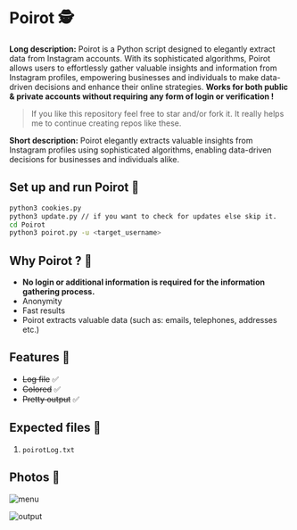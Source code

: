 # Poirot 🕵️

**Long description:** Poirot is a Python script designed to elegantly extract data from Instagram accounts. With its sophisticated algorithms, Poirot allows users to effortlessly gather valuable insights and information from Instagram profiles, empowering businesses and individuals to make data-driven decisions and enhance their online strategies. **Works for both public & private accounts without requiring any form of login or verification !**

> If you like this repository feel free to star and/or fork it. It really helps me to continue creating repos like these.

**Short description:** Poirot elegantly extracts valuable insights from Instagram profiles using sophisticated algorithms, enabling data-driven decisions for businesses and individuals alike.

## Set up and run Poirot 🚀

```bash
python3 cookies.py
python3 update.py // if you want to check for updates else skip it.
cd Poirot
python3 poirot.py -u <target_username>
```

## Why Poirot ? 🧐

- **No login or additional information is required for the information gathering process.**
- Anonymity
- Fast results
- Poirot extracts valuable data (such as: emails, telephones, addresses etc.)

## Features 🚀

- ~~Log file~~ ✅
- ~~Colored~~ ✅
- ~~Pretty output~~ ✅

## Expected files 📂

1) `poirotLog.txt`

## Photos 📸

![menu](https://github.com/new92/InstaTools/assets/94779840/02bf61c9-3676-47d3-8852-49b9432fe631)

![output](https://github.com/new92/InstaTools/assets/94779840/934689c9-5bd0-458c-bed7-9fc27171c5e1)
